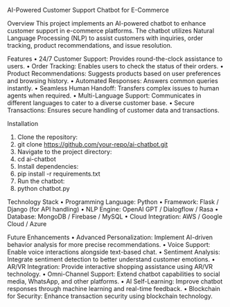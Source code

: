 AI-Powered Customer Support Chatbot for E-Commerce

Overview
This project implements an AI-powered chatbot to enhance customer support in e-commerce platforms. The chatbot utilizes Natural Language Processing (NLP) to assist customers with inquiries, order tracking, product recommendations, and issue resolution.

Features
•	24/7 Customer Support: Provides round-the-clock assistance to users.
•	Order Tracking: Enables users to check the status of their orders.
•	Product Recommendations: Suggests products based on user preferences and browsing history.
•	Automated Responses: Answers common queries instantly.
•	Seamless Human Handoff: Transfers complex issues to human agents when required.
•	Multi-Language Support: Communicates in different languages to cater to a diverse customer base.
•	Secure Transactions: Ensures secure handling of customer data and transactions.

Installation
1.	Clone the repository: 
2.	git clone https://github.com/your-repo/ai-chatbot.git
3.	Navigate to the project directory: 
4.	cd ai-chatbot
5.	Install dependencies: 
6.	pip install -r requirements.txt
7.	Run the chatbot: 
8.	python chatbot.py
   
Technology Stack
•	Programming Language: Python
•	Framework: Flask / Django (for API handling)
•	NLP Engine: OpenAI GPT / Dialogflow / Rasa
•	Database: MongoDB / Firebase / MySQL
•	Cloud Integration: AWS / Google Cloud / Azure

Future Enhancements
•	Advanced Personalization: Implement AI-driven behavior analysis for more precise recommendations.
•	Voice Support: Enable voice interactions alongside text-based chat.
•	Sentiment Analysis: Integrate sentiment detection to better understand customer emotions.
•	AR/VR Integration: Provide interactive shopping assistance using AR/VR technology.
•	Omni-Channel Support: Extend chatbot capabilities to social media, WhatsApp, and other platforms.
•	AI Self-Learning: Improve chatbot responses through machine learning and real-time feedback.
•	Blockchain for Security: Enhance transaction security using blockchain technology.
